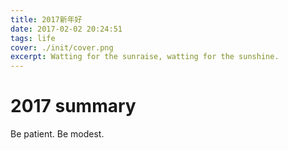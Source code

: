 ```yaml
---
title: 2017新年好
date: 2017-02-02 20:24:51
tags: life
cover: ./init/cover.png
excerpt: Watting for the sunraise, watting for the sunshine.
---
```


# 2017 summary

Be patient. Be modest.
